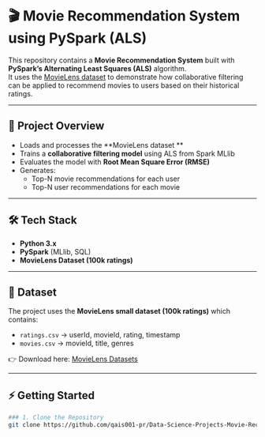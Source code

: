 # 🎬 Movie Recommendation System using PySpark (ALS)

This repository contains a **Movie Recommendation System** built with **PySpark’s Alternating Least Squares (ALS)** algorithm.  
It uses the [MovieLens dataset](https://www.kaggle.com/datasets/aigamer/movie-lens-dataset) to demonstrate how collaborative filtering can be applied to recommend movies to users based on their historical ratings.

---

## 📌 Project Overview
- Loads and processes the **MovieLens dataset **
- Trains a **collaborative filtering model** using ALS from Spark MLlib  
- Evaluates the model with **Root Mean Square Error (RMSE)**  
- Generates:
  - Top-N movie recommendations for each user  
  - Top-N user recommendations for each movie  

---

## 🛠️ Tech Stack
- **Python 3.x**  
- **PySpark** (MLlib, SQL)  
- **MovieLens Dataset (100k ratings)**  

---

## 📂 Dataset
The project uses the **MovieLens small dataset (100k ratings)** which contains:  

- `ratings.csv` → userId, movieId, rating, timestamp  
- `movies.csv` → movieId, title, genres  

👉 Download here: [MovieLens Datasets](https://www.kaggle.com/datasets/aigamer/movie-lens-dataset)

---

## ⚡ Getting Started
```bash
### 1. Clone the Repository
git clone https://github.com/qais001-pr/Data-Science-Projects-Movie-Recommendation-System.git
